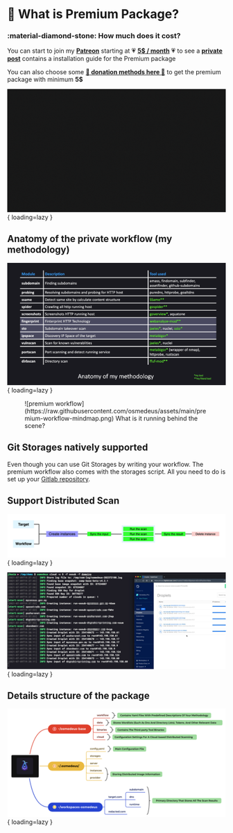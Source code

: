 # :diamond_shape_with_a_dot_inside: What is Premium Package?

### :material-diamond-stone: How much does it cost?

You can start to join my **[Patreon](https://patreon.com/j3ssie)** starting at :heartpulse: **[5$ / month](https://patreon.com/j3ssie)** :heartpulse: to see a [**private post**](https://www.patreon.com/posts/60580071) contains a installation guide for the Premium package

You can also choose some  **[:small_blue_diamond: donation methods here :small_blue_diamond:](/donation/)** to get the premium package with minimum **5$**

![details](static/premium/premium-package.gif){ loading=lazy }

## Anatomy of the private workflow (my methodology)

![my-methodlogy](static/premium/my-methodlogy.png){ loading=lazy }


<figure markdown> 
    ![premium workflow](https://raw.githubusercontent.com/osmedeus/assets/main/premium-workflow-mindmap.png)
    What is it running behind the scene?
</figure>

## Git Storages natively supported

Even though you can use Git Storages by writing your workflow. The premium workflow also comes with the storages script. All you need to do is set up your [Gitlab repository](/premium/git-setup/).

## Support Distributed Scan

![cloud-scan](static/premium/cloud-scan.png){ loading=lazy }

![cloud-scan-do](static/premium/cloud-scan-do.jpeg){ loading=lazy }

## Details structure of the package

![osm-structure](static/architecture/osm-structure.png){ loading=lazy }